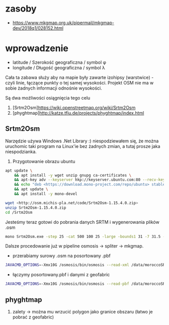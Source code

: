 # zasoby

- <https://www.mkgmap.org.uk/pipermail/mkgmap-dev/2018q1/028152.html>

# wprowadzenie

- latitude / Szerokość geograficzna / symbol φ
- longitude / Długość geograficzna / symbol λ

Cała ta zabawa służy aby na mapie były zawarte izohipsy (warstwice) - czyli linie, łączące punkty o tej samej wysokości.
Projekt OSM nie ma w sobie żadnych informacji odnośnie wysokości.

Są dwa możliwości osiągnięcia tego celu

1. [Srtm2Osm]<https://wiki.openstreetmap.org/wiki/Srtm2Osm>
1. [phyghtmap]<http://katze.tfiu.de/projects/phyghtmap/index.html>

## Srtm2Osm

Narzędzie używa Windows .Net Library :) niespodziewałem się, że można uruchomic taki program na Linux'ie bez żadnych zmian, a tutaj prosze jaka niespodzianka.

1. Przygotowanie obrazu ubuntu

```bash
apt update \
    && apt install -y wget unzip gnupg ca-certificates \
    && apt-key adv --keyserver hkp://keyserver.ubuntu.com:80 --recv-keys 3FA7E0328081BFF6A14DA29AA6A19B38D3D831EF \
    && echo "deb <https://download.mono-project.com/repo/ubuntu> stable-focal main" | tee /etc/apt/sources.list.d/mono-official-stable.list \
    && apt update \
    && apt install -y mono-devel

wget <http://osm.michis-pla.net/code/Srtm2Osm-1.15.4.0.zip>
unzip Srtm2Osm-1.15.4.0.zip
cd /Srtm2Osm
```

Jesteśmy teraz gotowi do pobrania danych SRTM i wygenerowania plików .osm

```bash
mono Srtm2Osm.exe -step 25 -cat 500 100 25 -large -bounds1 31 -7 31.5 -6.5 -o moroccoSRTM.osm
```

Dalsze procedowanie już w pipeline  osmosis -> spliter -> mkgmap.

- przerabiamy surowy .osm na posortowany .pbf

```bash
JAVACMD_OPTIONS=-Xmx10G /osmosis/bin/osmosis --read-xml /data/moroccoSRTM.osm --sort --write-pbf /data/moroccoSRTM-sorted.osm.pbf
```

- łączymy posortowany.pbf i danymi z geofabric

```bash
JAVACMD_OPTIONS=-Xmx10G /osmosis/bin/osmosis --read-pbf /data/moroccoSRTM-sorted.osm.pbf  --read-pbf morocco-latest.osm.pbf  --sort  --merge  --write-pbf /data/morocco-final.osm.pbf
```

## phyghtmap

1. zalety -> można mu wrzucić polygon jako granice obszaru (łatwo je pobrać z geofabric)

